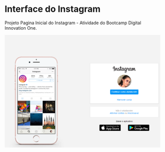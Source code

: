 
#  Interface do Instagram

Projeto Pagina Inicial do Instagram - Atividade do Bootcamp Digital Innovation One.


<img src="fotointerfaceinstagram.png">

